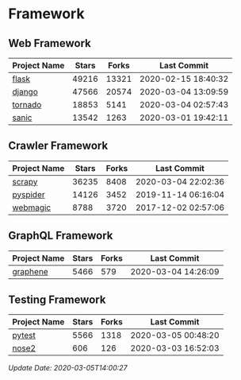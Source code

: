 # Framework

## Web Framework

| Project Name | Stars | Forks | Last Commit |
| ------------ | ----- | ----- | ----------- |
| [flask](https://github.com/pallets/flask) | 49216 | 13321 | 2020-02-15 18:40:32 |
| [django](https://github.com/django/django) | 47566 | 20574 | 2020-03-04 13:09:59 |
| [tornado](https://github.com/tornadoweb/tornado) | 18853 | 5141 | 2020-03-04 02:57:43 |
| [sanic](https://github.com/huge-success/sanic) | 13542 | 1263 | 2020-03-01 19:42:11 |

## Crawler Framework

| Project Name | Stars | Forks | Last Commit |
| ------------ | ----- | ----- | ----------- |
| [scrapy](https://github.com/scrapy/scrapy) | 36235 | 8408 | 2020-03-04 22:02:36 |
| [pyspider](https://github.com/binux/pyspider) | 14126 | 3452 | 2019-11-14 06:16:04 |
| [webmagic](https://github.com/code4craft/webmagic) | 8788 | 3720 | 2017-12-02 02:57:06 |

## GraphQL Framework

| Project Name | Stars | Forks | Last Commit |
| ------------ | ----- | ----- | ----------- |
| [graphene](https://github.com/graphql-python/graphene) | 5466 | 579 | 2020-03-04 14:26:09 |

## Testing Framework

| Project Name | Stars | Forks | Last Commit |
| ------------ | ----- | ----- | ----------- |
| [pytest](https://github.com/pytest-dev/pytest) | 5566 | 1318 | 2020-03-05 00:48:20 |
| [nose2](https://github.com/nose-devs/nose2) | 606 | 126 | 2020-03-03 16:52:03 |

*Update Date: 2020-03-05T14:00:27*